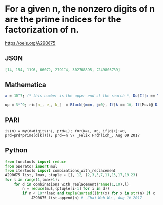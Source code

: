 # For a given n, the nonzero digits of n are the prime indices for the factorization of n\.
https://oeis.org/A290675
## JSON
```JSON
[14, 154, 1196, 66079, 279174, 302768895, 2249805789]
```
## Mathematica
```Mathematica
x = 10^7; (* this number is the upper end of the search *) Do[If[n == Times @@ Prime /@ DeleteCases[RealDigits[n][[1]], 0], Print[n]], {n, x}] (* or *)
```
```Mathematica
up = 3*^9; ric[n_, e_, k_] := Block[{m=n, j=0}, If[k == 10, If[Most@ DigitCount[n] == e, Print@n; Sow@n], While[m < up, ric[m, Append[e, j], k+1]; j++; m *= Prime[k] ]]]; Sort@ Reap[ric[1, {}, 1]][[2, 1]] (* faster, _Giovanni Resta_, Aug 09 2017 *)
```
## PARI
```PARI
is(n) = my(d=digits(n), prd=1); for(k=1, #d, if(d[k]!=0, prd=prd*prime(d[k]))); prd==n \\ _Felix Fröhlich_, Aug 09 2017
```
## Python
```Python
from functools import reduce
from operator import mul
from itertools import combinations_with_replacement
A290675_list, lmax, ptuple = [], 12, (2,3,5,7,11,13,17,19,23)
for l in range(1,lmax+1):
    for d in combinations_with_replacement(range(1,10),l):
        n = reduce(mul,(ptuple[i-1] for i in d))
        if n < 10**lmax and tuple(sorted((int(x) for x in str(n) if x != '0'))) == d:
            A290675_list.append(n) # _Chai Wah Wu_, Aug 10 2017
```
